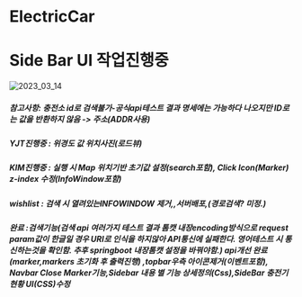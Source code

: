 # ElectricCar
#  Side Bar UI 작업진행중
![2023_03_14](https://user-images.githubusercontent.com/84373336/224666370-1d5e2b83-160f-453d-992b-fcdea4550201.png)
##### 참고사항: 충전소 id로 검색불가-공식api테스트 결과 명세에는 가능하다 나오지만 ID로는 값을 반환하지 않음 -> 주소(ADDR사용)

#####  YJT진행중 :  위경도 값 위치사진(로드뷰)
#####  KIM진행중 : 실행 시 Map 위치기반 초기값 설정(search포함),  Click Icon(Marker) z-index 수정(InfoWindow포함)
##### wishlist :  검색 시 열려있는INFOWINDOW 제거,,서버배포,(경로검색? 미정.)
##### 완료 :검색기능(검색 api 여러가지 테스트 결과 톰캣 내장encoding방식으로 request param값이 한글일 경우 URI로 인식을 하지않아 API통신에 실패한다. 영어테스트 시 통신하는것을 확인함. 추후 springboot 내장톰캣 설정을 바꿔야함.) api개선 완료(marker,markers 초기화 후 출력진행)  ,topbar우측 아이콘제거(이벤트포함), Navbar Close Marker기능,Sidebar 내용 별 기능 상세정의(Css),SideBar 충전기현황 UI(CSS)수정
